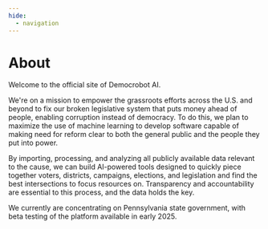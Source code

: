 ```yaml
---
hide:
  - navigation
---
```


# About

Welcome to the official site of Democrobot AI.

We're on a mission to empower the grassroots efforts across the U.S. and beyond to fix our broken
legislative system that puts money ahead of people, enabling corruption instead of democracy. To
do this, we plan to maximize the use of machine learning to develop software capable of making
need for reform clear to both the general public and the people they put into power.

By importing, processing, and analyzing all publicly available data relevant to the cause, we can
build AI-powered tools designed to quickly piece together voters, districts, campaigns, elections,
and legislation and find the best intersections to focus resources on. Transparency and
accountability are essential to this process, and the data holds the key.

We currently are concentrating on Pennsylvania state government, with beta testing of the platform
available in early 2025.
